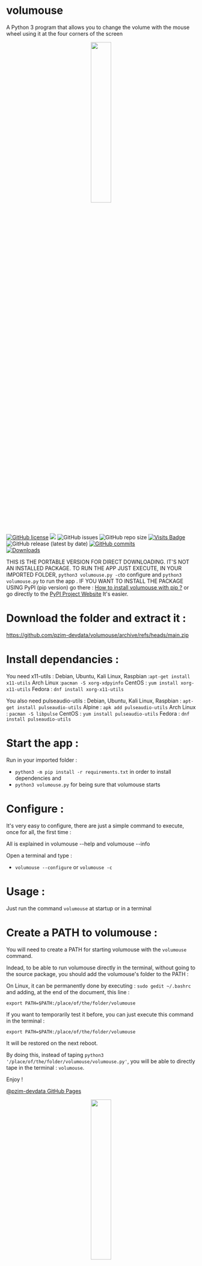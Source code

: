 # volumouse
A Python 3 program that allows you to change the volume with the mouse wheel using it at the four corners of the screen

<p align="center" width="100%">
    <img width="33%" src="https://www.evinco-software.com/eng/techImage/volumouse-mouse-volume-control.jpg"> 
</p>

[![GitHub license](https://img.shields.io/github/license/pzim-devdata/volumouse?style=plastic)](https://github.com/pzim-devdata/volumouse/blob/main/LICENSE)    ![](https://img.shields.io/badge/Works%20with-Python%203-red?style=plastic)    ![GitHub issues](https://img.shields.io/github/issues/pzim-devdata/volumouse?style=plastic)    [](https://github.com/pzim-devdata/volumouse/issues)    ![GitHub repo size](https://img.shields.io/github/repo-size/pzim-devdata/volumouse?style=plastic)    [![Visits Badge](https://badges.strrl.dev/visits/pzim-devdata/volumouse)](https://badges.strrl.dev)    ![GitHub release (latest by date)](https://img.shields.io/github/v/release/pzim-devdata/volumouse?style=plastic)    [![GitHub commits](https://img.shields.io/github/commits-since/pzim-devdata/volumouse/v0.0.1.svg?style=plastic)](https://GitHub.com/pzim-devata/volumouse/commit/)    
[![Downloads](https://static.pepy.tech/personalized-badge/volumouse?period=total&units=international_system&left_color=grey&right_color=blue&left_text=PyPI%20downloads)](https://pepy.tech/project/volumouse)




THIS IS THE PORTABLE VERSION FOR DIRECT DOWNLOADING. IT'S NOT AN INSTALLED PACKAGE. TO RUN THE APP JUST EXECUTE, IN YOUR IMPORTED FOLDER, `python3 volumouse.py -c`to configure and `python3 volumouse.py` to run the app . IF YOU WANT TO INSTALL THE PACKAGE USING PyPI (pip version) go there : [How to install volumouse with pip ?](https://github.com/pzim-devdata/volumouse#install-the-main-package-) or go directly to the [PyPI Project Website](https://pypi.org/project/volumouse/#description) It's easier.

# Download the folder and extract it :

https://github.com/pzim-devdata/volumouse/archive/refs/heads/main.zip

# Install dependancies :

You need x11-utils :
Debian, Ubuntu, Kali Linux, Raspbian :`apt-get install x11-utils`
Arch Linux :`pacman -S xorg-xdpyinfo`
CentOS : `yum install xorg-x11-utils`
Fedora : `dnf install xorg-x11-utils`

You also need pulseaudio-utils :
Debian, Ubuntu, Kali Linux, Raspbian : `apt-get install pulseaudio-utils`
Alpine : `apk add pulseaudio-utils`
Arch Linux : `pacman -S libpulse`
CentOS : `yum install pulseaudio-utils`
Fedora : `dnf install pulseaudio-utils`

# Start the app :

Run in your imported folder : 

- `python3 -m pip install -r requirements.txt` in order to install dependencies
and
- `python3 volumouse.py` for being sure that volumouse starts

# Configure :

It's very easy to configure, there are just a simple command to execute, once for all, the first time :

All is explained in volumouse --help and volumouse --info

Open a terminal and type :
- `volumouse --configure` or `volumouse -c`



# Usage : 


Just run the command `volumouse` at startup or in a terminal



# Create a PATH to volumouse :


You will need to create a PATH for starting volumouse with the `volumouse` command.

Indead, to be able to run volumouse directly in the terminal, without going to the source package, you should add the volumouse's folder to the PATH :

On Linux, it can be permanently done by executing : `sudo gedit ~/.bashrc` and adding, at the end of the document, this line :

`export PATH=$PATH:/place/of/the/folder/volumouse`



If you want to temporarily test it before, you can just execute this command in the terminal : 

`export PATH=$PATH:/place/of/the/folder/volumouse` 

It will be restored on the next reboot.



By doing this, instead of taping `python3 '/place/of/the/folder/volumouse/volumouse.py'`,
you will be able to directly tape in the terminal : `volumouse`.

Enjoy !

[@pzim-devdata GitHub Pages](https://github.com/pzim-devdata/volumouse/issues)












<p align="center" width="100%">
    <img width="33%" src="https://avatars.githubusercontent.com/u/52496172?v=4"> 
</p>

------------------------------------------------------------------

- [Licence](https://github.com/pzim-devdata/DATA-developer/raw/master/LICENSE)
MIT License Copyright (c) 2023 pzim-devdata

------------------------------------------------------------------

Created by @pzim-devdata - feel free to contact me!


